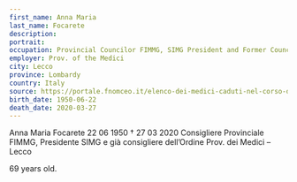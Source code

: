 ```yaml
---
first_name: Anna Maria
last_name: Focarete
description: 
portrait: 
occupation: Provincial Councilor FIMMG, SIMG President and Former Councilor 
employer: Prov. of the Medici
city: Lecco
province: Lombardy
country: Italy
source: https://portale.fnomceo.it/elenco-dei-medici-caduti-nel-corso-dellepidemia-di-covid-19/
birth_date: 1950-06-22
death_date: 2020-03-27
---
```


Anna Maria Focarete 22 06 1950 † 27 03 2020
Consigliere Provinciale FIMMG, Presidente SIMG e già consigliere dell’Ordine Prov. dei Medici – Lecco

69 years old.